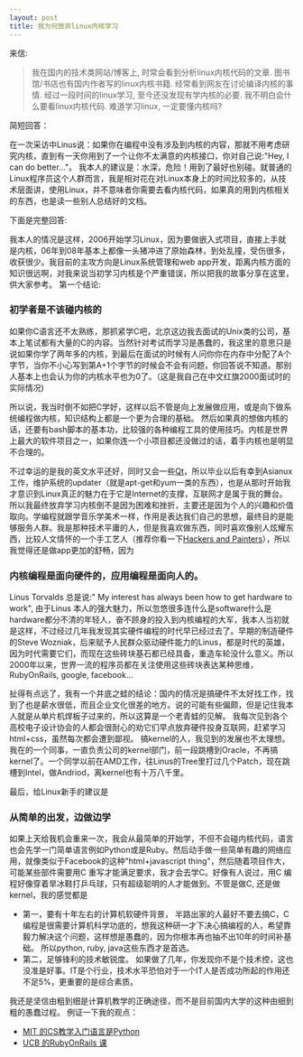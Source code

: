 ```yaml
---
layout: post
title: 我为何放弃linux内核学习
---
```


来信:

<blockquote>
    我在国内的技术类网站/博客上, 时常会看到分析linux内核代码的文章.
    图书馆/书店也有国内作者写的linux内核书籍.
    经常看到网友在讨论编译内核的事情.
    经过一段时间的linux学习, 至今还没发现有学内核的必要.
    我不明白会什么要看linux内核代码.
    难道学习linux, 一定要懂内核吗?
</blockquote>

简短回答：

在一次采访中Linus说：如果你在编程中没有涉及到内核的内容，那就不用考虑研究内核，直到有一天你用到了一个让你不太满意的内核接口，你对自己说:"Hey, I can do better..."。 我本人的建议是：水深，危险！用到了最好也别碰。就普通的Linux程序员这个人群而言，我是相对花在对Linux本身上的时间比较多的，从技术层面讲，使用Linux，并不意味者你需要去看内核代码，如果真的用到内核相关的东西，也是读一些别人总结好的文档。

下面是完整回答:

我本人的情况是这样，2006开始学习Linux，因为要做嵌入式项目，直接上手就是内核，06年到08年基本上都像一头猪冲进了原始森林，到处乱撞，受伤很多，收获很少。我目前的主攻方向是Linux系统管理和web app开发，距离内核方面的知识很远啊，对我来说当初学习内核是个严重错误，所以把我的故事分享在这里，供大家参考。
第一个结论:

### 初学者是不该碰内核的
如果你C语言还不太熟练，那抓紧学C吧，北京这边我去面试的Unix类的公司，基本上笔试都有大量的C的内容。当然针对考试而学习是愚蠢的，我这里的意思只是说如果你学了两年多的内核，到最后在面试的时候有人问你你在内存中分配了A个字节，当你不小心写到第A+1个字节的时候会不会有问题，你回答说不知道。那别人基本上也会认为你的内核水平也为0了。（这是我自己在中文红旗2000面试时的实际情况)

所以说，我当时倒不如把C学好，这样以后不管是向上发展做应用，或是向下做系统编程做内核，知识结构上都是一个更为合理的基础。
然后如果真的想做内核的话，还要有bash脚本的基本功，比较强的各种编程工具的使用技巧。内核是世界上最大的软件项目之一，如果你连一个小项目都还没做过的话，着手内核也是明显不合理的。

不过幸运的是我的英文水平还好，同时又会一些[Qt][qt]，所以毕业以后有幸到Asianux工作，维护系统的updater（就是apt-get和yum一类的东西），也是从那时开始我才意识到Linux真正的魅力在于它是Internet的支撑，互联网才是属于我的舞台。所以我最终放弃学习内核倒不是因为困难和挫折，主要还是因为个人的兴趣和价值取向。学编程就跟学音乐学美术一样，作用是表达我们自己的思想，最终目的是能够服务人群。我是那种技术平庸的人，但是我喜欢做东西，同时喜欢像别人炫耀东西，比较人文情怀的一个手工艺人（推荐你看一下[Hackers and Painters][hp]），所以我觉得还是做app更加的舒畅，因为

### 内核编程是面向硬件的，应用编程是面向人的。

Linus Torvalds 总是说:" My interest has always been how to get hardware to
work", 由于Linus
本人的强大魅力，所以忽悠很多连什么是software什么是hardware都分不清的年轻人，奋不顾身的投入到内核编程的大军，我本人当初就是这样，不过经过几年我发现其实硬件编程的时代早已经过去了。早期的制造硬件的Steve
Wozniak，后来赋予人民群众驱动硬件能力的Linus，都是时代的英雄，因为时代需要它们，而现在这些砖块基石都已经具备，重造车轮没什么意义。所以2000年以来，世界一流的程序员都在关注使用这些砖块表达某种思维，RubyOnRails,
google, facebook...

扯得有点远了，我有一个井底之蛙的结论：国内的情况是搞硬件不太好找工作，找到了也是薪水很低，而且企业文化很差的地方。说的可能有些偏颇，但是记住我本人就是从单片机焊板子过来的，所以这算是一个老青蛙的见解。
我每次见到各个高校电子设计协会的人都会很耐心的劝它们早点放弃硬件投身互联网，赶紧学习html+css，虽然每次都会遭到鄙视。
搞kernel的人，我见到的发展也不太理想。我在的一个同事，一直负责公司的kernel部门，前一段跳槽到Oracle，不再搞kernel了。一个同学以前在AMD工作，往Linus的Tree里打过几个Patch，现在跳槽到Intel，做Andriod，离kernel也有十万八千里。

最后，给Linux新手的建议是

### 从简单的出发，边做边学

如果上天给我机会重来一次，我会从最简单的开始学，不但不会碰内核代码，语言也会先学一门简单语言例如Python或是Ruby。然后动手做一些简单有趣的网络应用，就像类似于Facebook的这种"html+javascript
thing"，然后随着项目作大，可能某些部件需要用C
重写才能满足要求，我才会去学C。好像有人说过，用C 编程好像穿着旱冰鞋打乒乓球，只有超级聪明的人才能做到。不管是做C, 还是做kernel，我的感觉都是

- 第一，要有十年左右的计算机软硬件背景，
  半路出家的人最好不要去搞C，C编程是很需要计算机科学功底的，想我这种研一才下决心搞编程的人，希望靠毅力解决这个问题，这样想是愚蠢的，因为你根本再也抽不出10年的时间补基础。
  所以python, ruby, java这些东西才是首选。
- 第二，足够锋利的技术敏锐度。
  如果做了几年，你发现你不是个技术控，这也没准是好事。IT是个行业，技术水平恐怕对于一个IT人是否成功所起的作用还不足5%，更重要的是综合素质。
   
我还是坚信由粗到细是计算机教学的正确途径，而不是目前国内大学的这种由细到粗的愚蠢过程。
例证一下我的观点：

- [MIT 的CS教学入门语言是Python][mit]
- [UCB 的RubyOnRails 课][ucb]


[hp]:http://www.paulgraham.com/hp.html
[qt]:http://qt.nokia.com
[mit]:http://ocw.mit.edu/courses/electrical-engineering-and-computer-science/6-00sc-introduction-to-computer-science-and-programming-spring-2011/software/
[ucb]:https://www.coursera.org/course/saas
